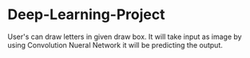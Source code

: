# Deep-Learning-Project

User's can draw letters in given draw box. It will take input as image by using Convolution Nueral Network it will be predicting the output.
